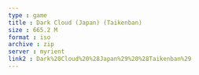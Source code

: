 ```yaml
---
type : game
title : Dark Cloud (Japan) (Taikenban)
size : 665.2 M
format : iso
archive : zip
server : myrient
link2 : Dark%20Cloud%20%28Japan%29%20%28Taikenban%29
---
```

